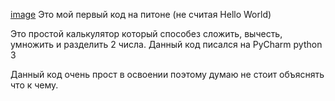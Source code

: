 [image](https://user-images.githubusercontent.com/94219615/165511009-39b768ec-d5b1-4256-b99b-38e102aa1b4c.png)
Это мой первый код на питоне (не считая Hello World)

Это простой калькулятор который способез сложить, вычесть, умножить и разделить 2 числа.
Данный код писался на PyCharm python 3

Данный код очень прост в освоении поэтому думаю не стоит объяснять что к чему.
